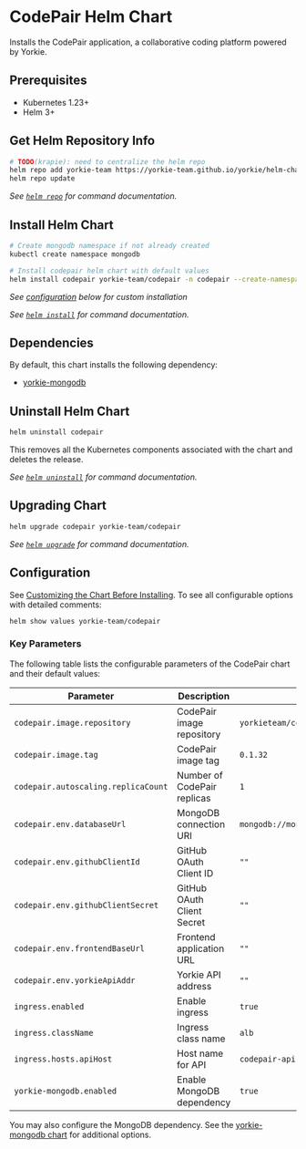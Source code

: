 # CodePair Helm Chart

Installs the CodePair application, a collaborative coding platform powered by Yorkie.

## Prerequisites

- Kubernetes 1.23+
- Helm 3+

## Get Helm Repository Info

```bash
# TODO(krapie): need to centralize the helm repo
helm repo add yorkie-team https://yorkie-team.github.io/yorkie/helm-charts
helm repo update
```

_See [`helm repo`](https://helm.sh/docs/helm/helm_repo/) for command documentation._

## Install Helm Chart

```bash
# Create mongodb namespace if not already created
kubectl create namespace mongodb

# Install codepair helm chart with default values
helm install codepair yorkie-team/codepair -n codepair --create-namespace
```

_See [configuration](#configuration) below for custom installation_

_See [`helm install`](https://helm.sh/docs/helm/helm_install/) for command documentation._

## Dependencies

By default, this chart installs the following dependency:

- [yorkie-mongodb](https://github.com/yorkie-team/yorkie/tree/main/charts/yorkie-mongodb)

## Uninstall Helm Chart

```bash
helm uninstall codepair
```

This removes all the Kubernetes components associated with the chart and deletes the release.

_See [`helm uninstall`](https://helm.sh/docs/helm/helm_uninstall/) for command documentation._

## Upgrading Chart

```bash
helm upgrade codepair yorkie-team/codepair
```

_See [`helm upgrade`](https://helm.sh/docs/helm/helm_upgrade/) for command documentation._

## Configuration

See [Customizing the Chart Before Installing](https://helm.sh/docs/intro/using_helm/#customizing-the-chart-before-installing). To see all configurable options with detailed comments:

```console
helm show values yorkie-team/codepair
```

### Key Parameters

The following table lists the configurable parameters of the CodePair chart and their default values:

| Parameter | Description | Default |
| --------- | ----------- | ------- |
| `codepair.image.repository` | CodePair image repository | `yorkieteam/codepair` |
| `codepair.image.tag` | CodePair image tag | `0.1.32` |
| `codepair.autoscaling.replicaCount` | Number of CodePair replicas | `1` |
| `codepair.env.databaseUrl` | MongoDB connection URI | `mongodb://mongodb.mongodb.svc.cluster.local:27017/codepair` |
| `codepair.env.githubClientId` | GitHub OAuth Client ID | `""` |
| `codepair.env.githubClientSecret` | GitHub OAuth Client Secret | `""` |
| `codepair.env.frontendBaseUrl` | Frontend application URL | `""` |
| `codepair.env.yorkieApiAddr` | Yorkie API address | `""` |
| `ingress.enabled` | Enable ingress | `true` |
| `ingress.className` | Ingress class name | `alb` |
| `ingress.hosts.apiHost` | Host name for API | `codepair-api.yorkie.dev` |
| `yorkie-mongodb.enabled` | Enable MongoDB dependency | `true` |

You may also configure the MongoDB dependency. See the [yorkie-mongodb chart](https://github.com/yorkie-team/yorkie/tree/main/charts/yorkie-mongodb) for additional options.
